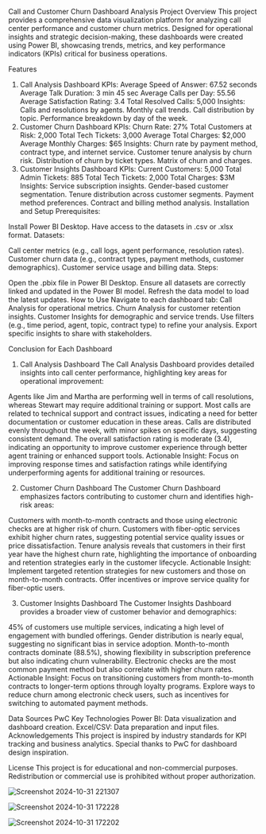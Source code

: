 Call and Customer Churn Dashboard Analysis
Project Overview
This project provides a comprehensive data visualization platform for analyzing call center performance and customer churn metrics. Designed for operational insights and strategic decision-making, these dashboards were created using Power BI, showcasing trends, metrics, and key performance indicators (KPIs) critical for business operations.

Features
1. Call Analysis Dashboard
KPIs:
Average Speed of Answer: 67.52 seconds
Average Talk Duration: 3 min 45 sec
Average Calls per Day: 55.56
Average Satisfaction Rating: 3.4
Total Resolved Calls: 5,000
Insights:
Calls and resolutions by agents.
Monthly call trends.
Call distribution by topic.
Performance breakdown by day of the week.
2. Customer Churn Dashboard
KPIs:
Churn Rate: 27%
Total Customers at Risk: 2,000
Total Tech Tickets: 3,000
Average Total Charges: $2,000
Average Monthly Charges: $65
Insights:
Churn rate by payment method, contract type, and internet service.
Customer tenure analysis by churn risk.
Distribution of churn by ticket types.
Matrix of churn and charges.
3. Customer Insights Dashboard
KPIs:
Current Customers: 5,000
Total Admin Tickets: 885
Total Tech Tickets: 2,000
Total Charges: $3M
Insights:
Service subscription insights.
Gender-based customer segmentation.
Tenure distribution across customer segments.
Payment method preferences.
Contract and billing method analysis.
Installation and Setup
Prerequisites:

Install Power BI Desktop.
Have access to the datasets in .csv or .xlsx format.
Datasets:

Call center metrics (e.g., call logs, agent performance, resolution rates).
Customer churn data (e.g., contract types, payment methods, customer demographics).
Customer service usage and billing data.
Steps:

Open the .pbix file in Power BI Desktop.
Ensure all datasets are correctly linked and updated in the Power BI model.
Refresh the data model to load the latest updates.
How to Use
Navigate to each dashboard tab:
Call Analysis for operational metrics.
Churn Analysis for customer retention insights.
Customer Insights for demographic and service trends.
Use filters (e.g., time period, agent, topic, contract type) to refine your analysis.
Export specific insights to share with stakeholders.

Conclusion for Each Dashboard
1. Call Analysis Dashboard
The Call Analysis Dashboard provides detailed insights into call center performance, highlighting key areas for operational improvement:

Agents like Jim and Martha are performing well in terms of call resolutions, whereas Stewart may require additional training or support.
Most calls are related to technical support and contract issues, indicating a need for better documentation or customer education in these areas.
Calls are distributed evenly throughout the week, with minor spikes on specific days, suggesting consistent demand.
The overall satisfaction rating is moderate (3.4), indicating an opportunity to improve customer experience through better agent training or enhanced support tools.
Actionable Insight: Focus on improving response times and satisfaction ratings while identifying underperforming agents for additional training or resources.

2. Customer Churn Dashboard
The Customer Churn Dashboard emphasizes factors contributing to customer churn and identifies high-risk areas:

Customers with month-to-month contracts and those using electronic checks are at higher risk of churn.
Customers with fiber-optic services exhibit higher churn rates, suggesting potential service quality issues or price dissatisfaction.
Tenure analysis reveals that customers in their first year have the highest churn rate, highlighting the importance of onboarding and retention strategies early in the customer lifecycle.
Actionable Insight: Implement targeted retention strategies for new customers and those on month-to-month contracts. Offer incentives or improve service quality for fiber-optic users.

3. Customer Insights Dashboard
The Customer Insights Dashboard provides a broader view of customer behavior and demographics:

45% of customers use multiple services, indicating a high level of engagement with bundled offerings.
Gender distribution is nearly equal, suggesting no significant bias in service adoption.
Month-to-month contracts dominate (88.5%), showing flexibility in subscription preference but also indicating churn vulnerability.
Electronic checks are the most common payment method but also correlate with higher churn rates.
Actionable Insight: Focus on transitioning customers from month-to-month contracts to longer-term options through loyalty programs. Explore ways to reduce churn among electronic check users, such as incentives for switching to automated payment methods.

Data Sources
PwC
Key Technologies
Power BI: Data visualization and dashboard creation.
Excel/CSV: Data preparation and input files.
Acknowledgements
This project is inspired by industry standards for KPI tracking and business analytics. Special thanks to PwC for dashboard design inspiration.

License
This project is for educational and non-commercial purposes. Redistribution or commercial use is prohibited without proper authorization.


![Screenshot 2024-10-31 221307](https://github.com/user-attachments/assets/108dce60-0366-4214-8d60-36d102d4795b)

![Screenshot 2024-10-31 172228](https://github.com/user-attachments/assets/ec43817f-a852-4033-8402-84b7ce0b2f3f)

![Screenshot 2024-10-31 172202](https://github.com/user-attachments/assets/ec6d76db-1125-458b-b218-6a8307da0b2a)
